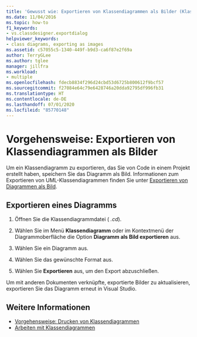 ```yaml
---
title: 'Gewusst wie: Exportieren von Klassendiagrammen als Bilder (Klassen-Designer)'
ms.date: 11/04/2016
ms.topic: how-to
f1_keywords:
- vs.classdesigner.exportdialog
helpviewer_keywords:
- class diagrams, exporting as images
ms.assetid: c57055c5-1340-449f-b9d3-ca6f87e2f69a
author: TerryGLee
ms.author: tglee
manager: jillfra
ms.workload:
- multiple
ms.openlocfilehash: fdecb8834f296d24cbd53d6725b800612f9bcf57
ms.sourcegitcommit: f27084e64c79e6428746a20dda92795df996fb31
ms.translationtype: HT
ms.contentlocale: de-DE
ms.lasthandoff: 07/01/2020
ms.locfileid: "85770148"
---
```

# <a name="how-to-export-class-diagrams-as-images"></a>Vorgehensweise: Exportieren von Klassendiagrammen als Bilder

Um ein Klassendiagramm zu exportieren, das Sie von Code in einem Projekt erstellt haben, speichern Sie das Diagramm als Bild. Informationen zum Exportieren von UML-Klassendiagrammen finden Sie unter [Exportieren von Diagrammen als Bild](../../modeling/export-diagrams-as-images.md).

## <a name="export-a-diagram"></a>Exportieren eines Diagramms

1. Öffnen Sie die Klassendiagrammdatei ( *.cd*).

2. Wählen Sie im Menü **Klassendiagramm** oder im Kontextmenü der Diagrammoberfläche die Option **Diagramm als Bild exportieren** aus.

3. Wählen Sie ein Diagramm aus.

4. Wählen Sie das gewünschte Format aus.

5. Wählen Sie **Exportieren** aus, um den Export abzuschließen.

Um mit anderen Dokumenten verknüpfte, exportierte Bilder zu aktualisieren, exportieren Sie das Diagramm erneut in Visual Studio.

## <a name="see-also"></a>Weitere Informationen

- [Vorgehensweise: Drucken von Klassendiagrammen](how-to-print-class-diagrams.md)
- [Arbeiten mit Klassendiagrammen](designing-and-viewing-classes-and-types.md)
